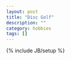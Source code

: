 ```yaml
---
layout: post
title: "Disc Golf"
description: ""
category: hobbies
tags: []
---
```

{% include JB/setup %}


